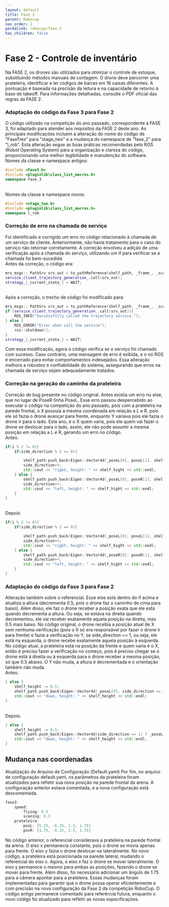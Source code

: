 ```yaml
---
layout: default
title: Fase 2
parent: Robocup
nav_order: 2
permalink: robocup/fase-2
has_children: false
---
```


# Fase 2 - Controle de inventário
Na FASE 2, os drones são utilizados para otimizar o controle de estoque, substituindo métodos manuais de contagem. O drone deve percorrer uma prateleira, identificar e ler códigos de barras em 16 caixas diferentes. A pontuação é baseada na precisão da leitura e na capacidade de retorno à base de takeoff. 
Para informações detalhadas, consulte o PDF oficial das regras da FASE 2.

### Adaptação do código da Fase 3 para Fase 2
O código utilizado na competição do ano passado, correspondente à FASE 3, foi adaptado para atender aos requisitos da FASE 2 deste ano. As principais modificações incluem a alteração do nome do código de "FaseTres" para "stage_two" e a mudança do namespace de "fase_2" para "l_rob". Esta alteração segue as boas práticas recomendadas pelo ROS (Robot Operating System) para a organização e clareza do código, proporcionando uma melhor legibilidade e manutenção do software.
<br />
Nomes da classe e namespace antigos:

``` cpp
#include <Fase3.h>
#include <pluginlib\class_list_macros.h>
namespace fase_3
```

<br />
Nomes da classe e namespace novos:

``` cpp
#include <stage_two.h>
#include <pluginlib\class_list_macros.h>
namespace l_rob
```

### Correção de erro na chamada de serviço
Foi identificado e corrigido um erro no código relacionado à chamada de um serviço de cliente. Anteriormente, não havia tratamento para o caso do serviço não retornar corretamente. A correção envolveu a adição de uma verificação após a chamada do serviço, utilizando um if para verificar se a chamada foi bem-sucedida
<br />
Antes da correção, o código era:

``` cpp
mrs_msgs:: PathSrv srv_out = to_pathReference(shelf_path, _frame_, _scanning_speed_);
service_client_trajectory_generation_.call(srv_out);
strategy_[_current_state_] = WAIT;
```
<br />
Após a correção, o trecho de código foi modificado para:

``` cpp
mrs_msgs:: PathSrv srv_out = to_pathReference(shelf_path, _frame_, _scanning_speed_);
if (service_client_trajectory_generation_.call(srv_out)){
    ROS_INFO("Successfully called the trajectory service.");
} else {
    ROS_ERROR("Error when call the service");
    ros::shutdown();
}
strategy_[_current_state_] = WAIT;
```
Com essa modificação, agora o código verifica se o serviço foi chamado com sucesso. Caso contrário, uma mensagem de erro é exibida, e o nó ROS é encerrado para evitar comportamentos indesejados. Essa alteração melhora a robustez e confiabilidade do sistema, assegurando que erros na chamada de serviço sejam adequadamente tratados.

### Correção na geração do caminho da prateleira
Correção de bug presente no código original. Antes existia um erro no else, que no lugar de PoseR tinha PoseL. 
Esse erro passou despercebido ao executar o código na competição do ano passado, pois com a prateleira na parede frontal, o X possuia a mesma coordenada em relação a L e R, pois ele só fazia o drone avançar para frente, enquanto Y variava pois ele fazia o drone ir para o lado.
Este ano, é o X quem varia, pois ele quem vai fazer o drone se deslocar para o lado, assim, ele não pode assumir a mesma posição em relação a L e R, gerando um erro no código.
<br />
Antes:

``` cpp
if(i % 2 != 0){
    if(side_direction % 2 == 0){

        shelf_path.push_back(Eigen::Vector4d(_poseL[0], poseL[1], shelf_heigh, _poseL[3]));
        side_direction++;
        std::cout << "right, height: " << shelf_hight << std::endl;
    } else {
        shelf_path.push_back(Eigen::Vector4d(_poseL[0], poseR[1], shelf_heigh, _poseL[3]));
        side_direction++;
        std::cout << "left, height: " << shelf_hight << std::endl;
    }
}
```
<br />
Depois:

``` cpp
if(i % 2 != 0){
    if(side_direction % 2 == 0){

        shelf_path.push_back(Eigen::Vector4d(_poseL[0], poseL[1], shelf_heigh, _poseL[3]));
        side_direction++;
        std::cout << "right, height: " << shelf_hight << std::endl;
    } else {
        shelf_path.push_back(Eigen::Vector4d(_poseR[0], poseR[1], shelf_heigh, _poseR[3]));
        side_direction++;
        std::cout << "left, height: " << shelf_hight << std::endl;
    }
}
```

### Adaptação do código da Fase 3 para Fase 2
Alteração também sobre o referencial. Esse else está dentro do if acima e atualiza a altura (decrementa 0.5, pois o drone faz o caminho de cima para baixo). Além disso, ele faz o drone receber a posição exata que ele está quando decrementa a altura. Ou seja, se estava na direita quando decrementou, ele vai receber exatamente aquela posição na direita, mas 0.5 mais baixo.
No código original, o drone recebia a posição atual de X sem nenhuma verificação (pois o X só era responsável por fazer o drone ir para frente) e fazia a verificação no Y, se side_direction == 1, ou seja, ele está na esquerda, o drone recebe exatamente aquela posição à esquerda.
No código atual, a prateleira está na posição da frente e quem varia é o X, então é preciso fazer a verificação no começo, pois é preciso chegar se o drone está à direita ou à esquerda para o drone receber a mesma posição, só que 0.5 abaixo. O Y não muda, a altura é decrementada e o orientação também não muda.
<br />
Antes:

``` cpp
} else {
    shelf_height -= 0.5;
    shelf_path.push_back(Eigen::Vector4d(_poseL[0], side_direction == 1) ? _poseL_[1] : _poseR_[1], shelf_height, _poseL[3]);
    std::cout << "down, height: " << shelf_height << std::endl;
}
```
<br />
Depois:

``` cpp
} else {
    shelf_height -= 0.5;
    shelf_path.push_back(Eigen::Vector4d(side_direction == 1) ? _poseL_[0] : _poseR_[0], _poseL_[1], shelf_height, _poseL[3]);
    std::cout << "down, height: " << shelf_height << std::endl;
}
```

## Mudança nas coordenadas
Atualização do Arquivo de Configuração (Default.yaml)
Por fim, no arquivo de configuração default.yaml, os parâmetros da prateleira foram atualizados para refletir sua nova posição na parede frontal da arena. A configuração anterior estava comentada, e a nova configuração está descomentada.

``` cpp
fase3:
    speed:
        flying: 0.5
        scaning: 0.3
    prateleira: 
        posL: [5.25, -6.25, 2.5, 1.75]
        posR: [1.75, -6.25, 2.5, 1.75]
```
No código anterior, o referencial considerava a prateleira na parede frontal da arena. O eixo x permanecia constante, pois o drone se movia apenas para frente. O eixo y fazia o drone deslocar-se lateralmente.
No novo código, a prateleira está posicionada na parede lateral, mudando o referencial do eixo x. Agora, o eixo x faz o drone se mover lateralmente. O eixo y permanece o mesmo para ambas as posições, fazendo o drone se mover para frente. Além disso, foi necessário adicionar um ângulo de 1.75 para a câmera apontar para a prateleira.
Essas mudanças foram implementadas para garantir que o drone possa operar eficientemente e com precisão na nova configuração da Fase 2 da competição RoboCup. O código antigo permanece comentado para referência futura, enquanto o novo código foi atualizado para refletir as novas especificações.


